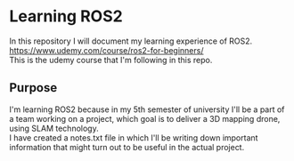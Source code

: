 # Learning ROS2
In this repository I will document my learning experience of ROS2. <br> 
https://www.udemy.com/course/ros2-for-beginners/ <br>
This is the udemy course that I'm following in this repo. <br>

## Purpose
I'm learning ROS2 because in my 5th semester of university I'll be a part of a team working on a project, which goal is 
to deliver a 3D mapping drone, using SLAM technology. <br> 
I have created a notes.txt file in which I'll be writing down important information that might turn out to be useful in the
actual project. 
